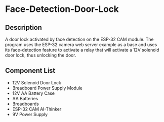 # Face-Detection-Door-Lock

## Description

A door lock activated by face detection on the ESP-32 CAM module. The program uses the ESP-32 camera web server example as a base and uses its face-detection feature to activate a relay that will activate a 12V solenoid door lock, thus unlocking the door. 

## Component List

* 12V Solenoid Door Lock
* Breadboard Power Supply Module
* 12V AA Battery Case
* AA Batteries
* Breadboards
* ESP-32 CAM AI-Thinker
* 9V Power Supply
